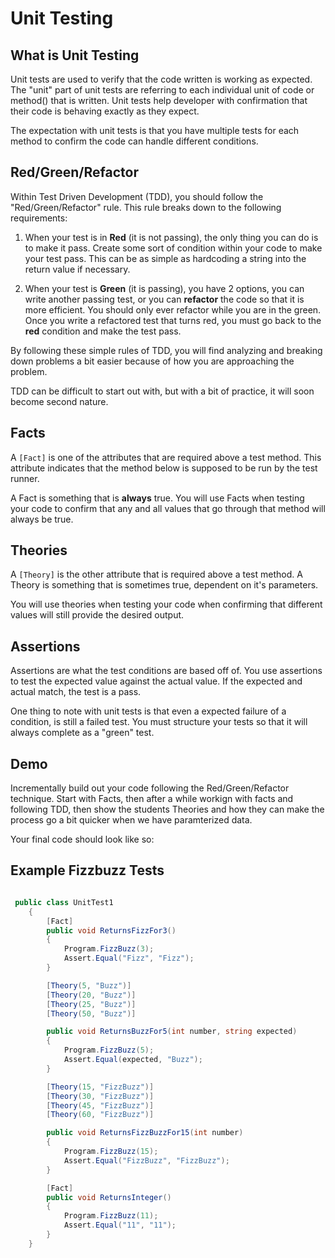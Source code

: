 # Unit Testing

## What is Unit Testing

Unit tests are used to verify that the code written is working as expected. The "unit" part of 
unit tests are referring to each individual unit of code or method() that is written. 
Unit tests help developer with confirmation that their code is behaving exactly as they expect.

The expectation with unit tests is that you have multiple tests for each method to confirm
the code can handle different conditions. 

## Red/Green/Refactor

Within Test Driven Development (TDD), you should follow the "Red/Green/Refactor" rule.
This rule breaks down to the following requirements:

1. When your test is in **Red** (it is not passing), the only thing you can do is to make it pass. Create 
some sort of condition within your code to make your test pass. This can be as simple as hardcoding a string
into the return value if necessary.

2. When your test is **Green** (it is passing), you have 2 options, you can write another passing test, or you can
**refactor** the code so that it is more efficient. You should only ever refactor while you are in the green. Once you write 
a refactored test that turns red, you must go back to the **red** condition and make the test pass.

By following these simple rules of TDD, you will find analyzing and breaking down problems 
a bit easier because of how you are approaching the problem.

TDD can be difficult to start out with, but with a bit of practice, it will soon become second nature. 

## Facts

A `[Fact]` is one of the attributes that are required above a test method. 
This attribute indicates that the method below is supposed to be run by 
the test runner. 

A Fact is something that is **always** true. You will use Facts when testing your code
to confirm that any and all values that go through that method will always be true. 

## Theories

A `[Theory]` is the other attribute that is required above a test method. 
A Theory is something that is sometimes true, dependent on it's parameters. 

You will use theories when testing your code when confirming that different values will 
still provide the desired output. 

## Assertions

Assertions are what the test conditions are based off of. You use assertions to
test the expected value against the actual value. If the expected and actual match, the test is a pass.

One thing to note with unit tests is that even a expected failure of a condition, is still a failed test. 
You must structure your tests so that it will always complete as a "green" test.


## Demo

Incrementally build out your code following the Red/Green/Refactor technique. Start with Facts, then after a while workign with facts and following TDD, then show the students Theories and how they can make the process go a bit quicker when we have paramterized data.

Your final code should look like so:


## Example Fizzbuzz Tests

```csharp

 public class UnitTest1
    {
        [Fact]
        public void ReturnsFizzFor3()
        {
            Program.FizzBuzz(3);
            Assert.Equal("Fizz", "Fizz");
        }

        [Theory(5, "Buzz")]
        [Theory(20, "Buzz")]
        [Theory(25, "Buzz")]
        [Theory(50, "Buzz")]

        public void ReturnsBuzzFor5(int number, string expected)
        {
            Program.FizzBuzz(5);
            Assert.Equal(expected, "Buzz");
        }

        [Theory(15, "FizzBuzz")]
        [Theory(30, "FizzBuzz")]
        [Theory(45, "FizzBuzz")]
        [Theory(60, "FizzBuzz")]

        public void ReturnsFizzBuzzFor15(int number)
        {
            Program.FizzBuzz(15);
            Assert.Equal("FizzBuzz", "FizzBuzz");
        }

        [Fact]
        public void ReturnsInteger()
        {
            Program.FizzBuzz(11);
            Assert.Equal("11", "11");
        }
    }

```

